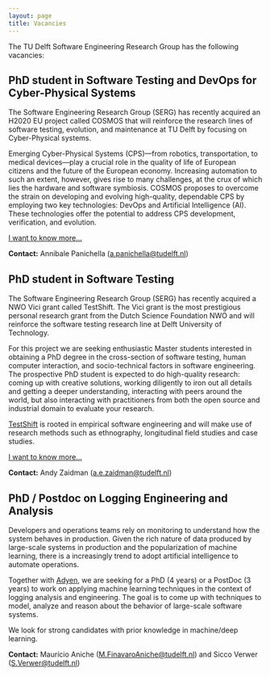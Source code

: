 ```yaml
---
layout: page
title: Vacancies
---
```


The TU Delft Software Engineering Research Group has the following vacancies: 

## PhD student in Software Testing and DevOps for Cyber-Physical Systems

The Software Engineering Research Group (SERG) has recently acquired an H2020 EU project called COSMOS that will reinforce the research lines of software testing, evolution, and maintenance at TU Delft by focusing on Cyber-Physical systems.

Emerging Cyber-Physical Systems (CPS)—from robotics, transportation, to medical devices—play a crucial role in the quality of life of European citizens and the future of the European economy. Increasing automation to such an extent, however, gives rise to many challenges, at the crux of which lies the hardware and software symbiosis. COSMOS proposes to overcome the strain on developing and evolving high-quality, dependable CPS by employing two key technologies: DevOps and Artificial Intelligence (AI). These technologies offer the potential to address CPS development, verification, and evolution.

[I want to know more...](vacancies/cosmos.html)

**Contact:** Annibale Panichella (a.panichella@tudelft.nl)

## PhD student in Software Testing

The Software Engineering Research Group (SERG) has recently acquired a NWO Vici
grant called TestShift. The Vici grant is the most prestigious personal
research grant from the Dutch Science Foundation NWO and will reinforce the
software testing research line at Delft University of Technology. 

For this project we are seeking enthusiastic Master students interested in
obtaining a PhD degree in the cross-section of software testing, human computer
interaction, and socio-technical factors in software engineering. The
prospective PhD student is expected to do high-quality research: coming up with
creative solutions, working diligently to iron out all details and getting a
deeper understanding, interacting with peers around the world, but also
interacting with practitioners from both the open source and industrial domain
to evaluate your research.

[TestShift](https://testshiftproject.github.io/) is rooted in empirical
software engineering and will make use of
research methods such as ethnography, longitudinal field studies and case
studies.

[I want to know more...](vacancies/testshift.html)

**Contact:** Andy Zaidman (a.e.zaidman@tudelft.nl)

## PhD / Postdoc on Logging Engineering and Analysis

Developers and operations teams rely on monitoring to understand how the system behaves in production. Given the rich nature of data produced by large-scale systems in production and the popularization of machine learning, there is a increasingly trend to adopt artificial intelligence to automate operations.

Together with [Adyen](https://www.adyen.com), we are seeking for a PhD (4 years) or a PostDoc (3 years) to work on applying machine learning techniques in the context of logging analysis and engineering. The goal is to come up with techniques to model, analyze and reason about the behavior of large-scale software systems.

We look for strong candidates with prior knowledge in machine/deep learning.

**Contact:** Maurício Aniche (M.FinavaroAniche@tudelft.nl) and Sicco Verwer (S.Verwer@tudelft.nl)
